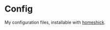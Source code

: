 # Config

My configuration files, installable with [homeshick](https://github.com/andsens/homeshick).

